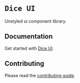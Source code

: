 # `Dice UI`

Unstyled ui component library.

## Documentation

Get started with [Dice UI](https://diceui.com/docs).

## Contributing

Please read the [contributing guide](CONTRIBUTING.md).
